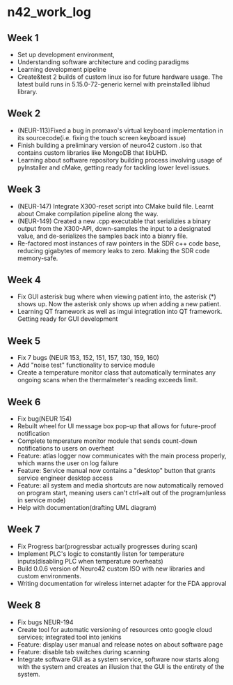 # n42_work_log
## Week 1
- Set up development environment,
- Understanding software architecture and coding paradigms
- Learning development pipeline
- Create&test 2 builds of custom linux iso for future hardware usage. The latest build runs in 5.15.0-72-generic kernel with preinstalled libhud library.

## Week 2
- (NEUR-113)Fixed a bug in promaxo's virtual keyboard  implementation in its sourcecode(i.e. fixing the touch screen keyboard issue)
- Finish building a preliminary version of neuro42 custom .iso that contains custom libraries like MongoDB that libUHD.
- Learning about software repository building process involving usage of pyInstaller and cMake, getting ready for tackling lower level issues.

## Week 3
- (NEUR-147) Integrate X300-reset script into CMake build file. Learnt about Cmake compilation pipeline along the way.
- (NEUR-149) Created a new .cpp executable that serializies a binary output from the X300-API, down-samples the input to a designated value, and de-serializes the samples back into a bianry file.
- Re-factored most instances of raw pointers in the SDR c++ code base, reducing gigabytes of memory leaks to zero. Making the SDR code memory-safe.


## Week 4
- Fix GUI asterisk bug where when viewing patient into, the asterisk (\*) shows up. Now the asterisk only shows up when adding a new patient.
- Learning QT framework as well as imgui integration into QT framework. Getting ready for GUI development

## Week 5
- Fix 7 bugs (NEUR 153, 152, 151, 157, 130, 159, 160)
- Add "noise test" functionality to service module
- Create a temperature monitor class that automatically terminates any ongoing scans when the thermalmeter's reading exceeds limit.

## Week 6
- Fix bug(NEUR 154)
- Rebuilt wheel for UI message box pop-up that allows for future-proof notification
- Complete temperature monitor module that sends count-down notifications to users on overheat
- Feature: atlas logger now communicates with the main process properly, which warns the user on log failure
- Feature: Service manual now contains a "desktop" button that grants service engineer desktop access
- Feature: all system and media shortcuts are now automatically removed on program start, meaning users can't ctrl+alt out of the program(unless in service mode)
- Help with documentation(drafting UML diagram) 

## Week 7
- Fix Progress bar(progressbar actually progresses during scan)
- Implement PLC's logic to constantly listen for temperature inputs(disabling PLC when temperature overheats)
- Build 0.0.6 version of Neuro42 custom ISO with new libraries and custom environments.
- Writing documentation for wireless internet adapter for the FDA approval

## Week 8
- Fix bugs NEUR-194
- Create tool for automatic versioning of resources onto google cloud services; integrated tool into jenkins
- Feature: display user manual and release notes on about software page
- Feature: disable tab switches during scanning
- Integrate software GUI as a system service, software now starts along with the system and creates an illusion that the GUI is the entirety of the system.
